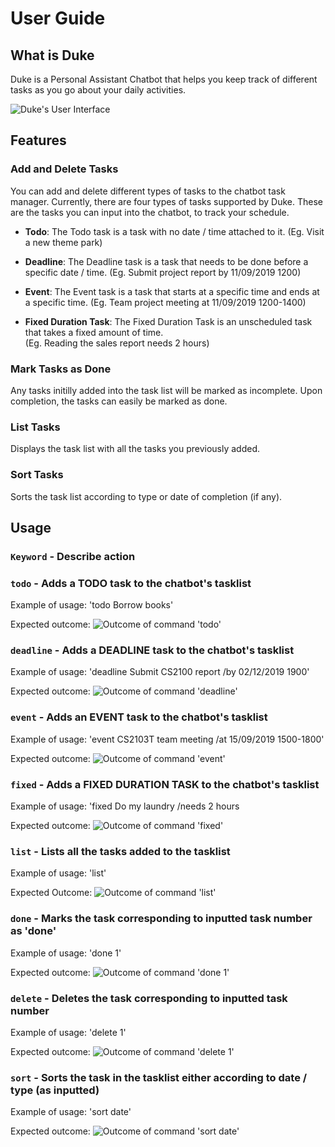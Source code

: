 # User Guide

## What is Duke
Duke is a Personal Assistant Chatbot that helps you keep track of different tasks as you go about your daily activities.

![Duke's User Interface](Ui.png)


## Features 

### Add and Delete Tasks 
You can add and delete different types of tasks to the chatbot task manager.
Currently, there are four types of tasks supported by Duke. These are the tasks you can input into the chatbot, to track your schedule.

* **Todo**:
The Todo task is a task with no date / time attached to it. 
(Eg. Visit a new theme park)

* **Deadline**:
The Deadline task is a task that needs to be done before a specific date / time.
(Eg. Submit project report by 11/09/2019 1200)

* **Event**:
The Event task is a task that starts at a specific time and ends at a specific time. 
(Eg. Team project meeting at 11/09/2019 1200-1400)

* **Fixed Duration Task**:
The Fixed Duration Task is an unscheduled task that takes a fixed amount of time.  
(Eg. Reading the sales report needs 2 hours)

### Mark Tasks as Done 
Any tasks initilly added into the task list will be marked as incomplete. Upon completion, the tasks can easily be marked as done.

### List Tasks
Displays the task list with all the tasks you previously added.

### Sort Tasks
Sorts the task list according to type or date of completion (if any).

## Usage
### `Keyword` - Describe action
### `todo` - Adds a TODO task to the chatbot's tasklist 

Example of usage:
'todo Borrow books'

Expected outcome: 
![Outcome of command 'todo'](/docs/Todo.png)


### `deadline` - Adds a DEADLINE task to the chatbot's tasklist

Example of usage:
'deadline Submit CS2100 report /by 02/12/2019 1900'

Expected outcome: 
![Outcome of command 'deadline'](/docs/Deadline.png)


### `event` - Adds an EVENT task to the chatbot's tasklist

Example of usage:
'event CS2103T team meeting /at 15/09/2019 1500-1800'

Expected outcome: 
![Outcome of command 'event'](/docs/Event.png)

### `fixed` - Adds a FIXED DURATION TASK to the chatbot's tasklist

Example of usage:
'fixed Do my laundry /needs 2 hours

Expected outcome:
![Outcome of command 'fixed'](/docs/Fixed.png)

### `list` - Lists all the tasks added to the tasklist

Example of usage:
'list'

Expected Outcome:
![Outcome of command 'list'](/docs/List.png)

### `done` - Marks the task corresponding to inputted task number as 'done'

Example of usage:
'done 1'

Expected outcome: 
![Outcome of command 'done 1'](/docs/Done.png)

### `delete` - Deletes the task corresponding to inputted task number

Example of usage:
'delete 1'

Expected outcome: 
![Outcome of command 'delete 1'](/docs/Delete.png)

### `sort` - Sorts the task in the tasklist either according to date / type (as inputted)

Example of usage:
'sort date'

Expected outcome: 
![Outcome of command 'sort date'](/docs/Sort.png)



